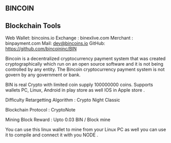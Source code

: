 ## BINCOIN

## Blockchain Tools

Web Wallet: bincoins.io
Exchange : binexlive.com
Merchant : binpayment.com
Mail: dev@bincoins.io
GitHub: https://github.com/bincoininc/BIN

Bincoin is a decentralized cryptocurrency payment system that was created cryptographically which run on an open source software and it is not being controlled by any entity. The Bincoin cryptocurrency payment system is not govern by any government or bank.

BIN is real Crypto with limited coin supply 100000000 coins. Supports wallets PC, Linux, Android in play store as well IOS in Apple store .

Difficulty Retargetting Algorithm :   Crypto Night Classic

Blockchain Protocol : CryptoNote

Mining Block Reward : Upto 0.03 BIN / Block mine

You can use this linux wallet to mine from your Linux PC as well you can use it to compile and connect it with you NODE . 

